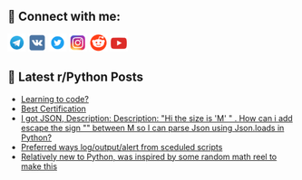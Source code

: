 ## 🔎 Connect with me:
[<img src="https://github.com/bullbesh/bullbesh/blob/main/images/Telegram.png" width="32" height="32" />](https://t.me/bullbesh)
[<img src="https://github.com/bullbesh/bullbesh/blob/main/images/VK.png" width="32" height="32" />](https://vk.com/bullbesh)
[<img src="https://github.com/bullbesh/bullbesh/blob/main/images/Twitter.png" width="32" height="32" />](https://twitter.com/bullbesh1)
[<img src="https://github.com/bullbesh/bullbesh/blob/main/images/Instagram.png" width="32" height="32" />](https://www.instagram.com/bullbesh)
[<img src="https://github.com/bullbesh/bullbesh/blob/main/images/Reddit.png" width="32" height="32" />](https://www.reddit.com/user/bullbesh)
[<img src="https://github.com/bullbesh/bullbesh/blob/main/images/YouTube.png" width="32" height="32" />](https://www.youtube.com/channel/UCtfjRs6uzgq5mfm8S06WTcg)

## 📕 Latest r/Python Posts
<!-- BLOG-POST-LIST:START -->
- [Learning to code?](https://www.reddit.com/r/Python/comments/16sp2oe/learning_to_code/)
- [Best Certification](https://www.reddit.com/r/Python/comments/16so216/best_certification/)
- [I got JSON, Description: Description: &quot;Hi the size is &#39;M&#39; &quot; . How can i add escape the sign &quot;&quot; between M so I can parse Json using Json.loads in Python?](https://www.reddit.com/r/Python/comments/16sn69k/i_got_json_description_description_hi_the_size_is/)
- [Preferred ways log/output/alert from sceduled scripts](https://www.reddit.com/r/Python/comments/16smz5h/preferred_ways_logoutputalert_from_sceduled/)
- [Relatively new to Python, was inspired by some random math reel to make this](https://www.reddit.com/r/Python/comments/16sm0wi/relatively_new_to_python_was_inspired_by_some/)
<!-- BLOG-POST-LIST:END -->
